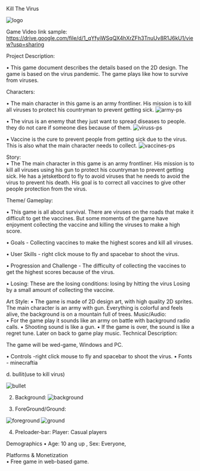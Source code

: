 Kill The Virus



![logo](https://user-images.githubusercontent.com/72851503/96402341-300b0900-1208-11eb-8e4e-66bab5dd504f.png)


 Game Video link sample:   
https://drive.google.com/file/d/1_qYfyiWSqQX4hXrZFh3TnuUv8R1J6kU1/view?usp=sharing

Project Description:

•	This game document describes the details based on the 2D design. The game is based on the virus pandemic. The game plays like how to survive from viruses.

Characters:

•	The main character in this game is an army frontliner. His mission is to kill all viruses to protect his countryman to prevent getting sick.
![army-ps](https://user-images.githubusercontent.com/72851503/96402349-3600ea00-1208-11eb-8767-299e08ce0e7f.png)

•	The virus is an enemy that they just want to spread diseases to people. they do not care if someone dies because of them.
![viruss-ps](https://user-images.githubusercontent.com/72851503/96402371-4618c980-1208-11eb-9e5a-7410389c7b21.png)


•	Vaccine is the cure to prevent people from getting sick due to the virus. This is also what the main character needs to collect.
![vaccines-ps](https://user-images.githubusercontent.com/72851503/96402369-45803300-1208-11eb-93c1-d961f9b56c9b.png)



Story:    
•	The The main character in this game is an army frontliner. His mission is to kill all viruses using his gun to protect his countryman to prevent getting sick. He has a jetsketbord to fly to avoid viruses that he needs to avoid the virus to prevent his death.  His goal is to correct all  vaccines to give other people protection from the virus.           	                                                        	
	                                                        	
Theme/ Gameplay:

•	This game is all about survival. There are viruses on the roads that make it difficult to get the vaccines. But some moments of the game have enjoyment collecting the vaccine and killing the viruses to make a high score.
               	
•	Goals - Collecting vaccines to make the highest scores and kill all viruses.

•	 User Skills - right click mouse to fly and spacebar to shoot the virus.

•	Progression and Challenge - The difficulty of collecting the vaccines to get the highest scores because of the virus.  
                                                   	
•	Losing: These are the losing conditions: losing by hitting the virus Losing by a small amount of collecting the vaccine. 


Art Style: 
•	The game is made of 2D design art, with high quality 2D sprites. The main character is an army with gun. Everything is colorful and feels alive, the background is on a mountain full of trees.
Music/Audio:  	
•	For the game play it sounds like an army on battle with background radio calls. 
•	Shooting sound is like a gun.
•	If the game is over, the sound is like a regret tune. Later on back to game play music.
Technical Description:

The game will be wed-game, Windows and PC.

•	Controls -right click mouse to fly and spacebar to shoot the virus.
•	  Fonts - minecraftia 
 



d.      bullit(use to kill virus)

![bullet](https://user-images.githubusercontent.com/72851503/96402363-41ecac00-1208-11eb-88ba-e852cb86596a.png)

2.	Background:
![background](https://user-images.githubusercontent.com/72851503/96402373-4749f680-1208-11eb-9824-3fa67ba4cb8c.png)

3.	ForeGround/Ground:

![foreground](https://user-images.githubusercontent.com/72851503/96402366-43b66f80-1208-11eb-8799-b29fce9ed41c.png)
![ground](https://user-images.githubusercontent.com/72851503/96402367-444f0600-1208-11eb-8835-4d4925fcfc1a.png)

4.  Preloader-bar:
Player: Casual players

Demographics 
•	  Age: 10 ang up , Sex: Everyone,     
                                           	

Platforms & Monetization	
•	Free game in web-based game.                              
